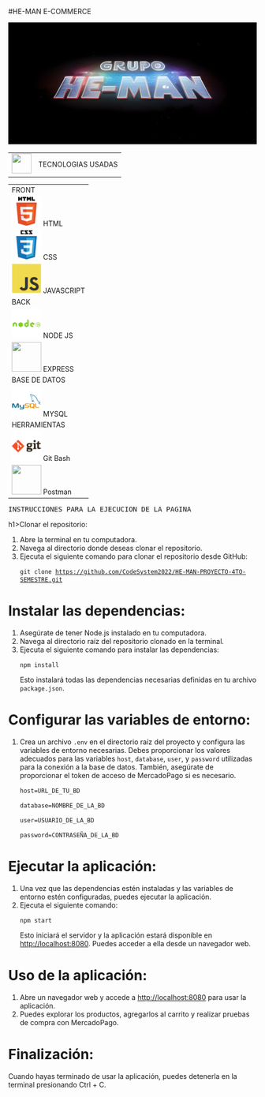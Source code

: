
  #HE-MAN E-COMMERCE <br>

  <div>
    <img src="https://raw.githubusercontent.com/MatiasMichaux98/ecomercedos/master/E-Heman/front/img/fotor-ai-2023110713029.jpg" alt="">
  </div>
  
  <table>
  <tr>
    <td><img src="https://www.svgrepo.com/show/308141/use-laptop-programmer-computer-internet.svg" width="40" height="40"></td>
    <td>TECNOLOGIAS USADAS</td>
  </tr>
</table>
  
<table>
  <tr>
    <td>FRONT</td>
  </tr>
  <tr>
    <td>
      <img src="https://raw.githubusercontent.com/devicons/devicon/55609aa5bd817ff167afce0d965585c92040787a/icons/html5/html5-original-wordmark.svg" alt="css3" width="60" height="60">
      <span style="display: inline;">HTML</span>
    </td>
  </tr>
  <tr>
    <td>
      <img src="https://raw.githubusercontent.com/devicons/devicon/55609aa5bd817ff167afce0d965585c92040787a/icons/css3/css3-original-wordmark.svg" width="60" height="60">
      <span style="display: inline;">CSS </span>
    </td>
  </tr>
   <tr>
    <td>
      <img src="https://raw.githubusercontent.com/devicons/devicon/55609aa5bd817ff167afce0d965585c92040787a/icons/javascript/javascript-original.svg" width="60" height="60">
      <span style="display: inline;">JAVASCRIPT</span>
    </td>
  </tr>
  
  <tr>
    <td>BACK</td>
  </tr>
  
   <tr>
    <td>
      <img src="https://raw.githubusercontent.com/devicons/devicon/55609aa5bd817ff167afce0d965585c92040787a/icons/nodejs/nodejs-plain-wordmark.svg" width="60" height="60">
      <span style="display: inline;">NODE JS </span>
    </td>
  </tr>
    <tr>
      <td>
        <img src="https://www.svgrepo.com/show/353724/express.svg" width="60" height="60">
        <span style="display: inline;">EXPRESS</span>
      </td>
    </tr>
  
  <tr>
    <td>BASE DE DATOS</td>
  </tr>
  
  <tr>
    <td>
      <img src="https://raw.githubusercontent.com/devicons/devicon/55609aa5bd817ff167afce0d965585c92040787a/icons/mysql/mysql-original-wordmark.svg" width="60" height="60">
      <span style="display: inline;">MYSQL</span>
    </td>
  </tr>

  <tr>
    <td>HERRAMIENTAS</td>
  </tr>

  <tr>
    <td>
      <img src="https://raw.githubusercontent.com/devicons/devicon/55609aa5bd817ff167afce0d965585c92040787a/icons/git/git-original-wordmark.svg" width="60" height="60">
      <span style="display: inline;">Git Bash</span>
         
   </td>
  </tr>
  <tr>
    <td>
      <img src="https://raw.githubusercontent.com/patrickpiccini/devicons/687ea87f66801c164da6793be2de9e95e4e20ca8/icons/dark/Postman.svg" width="60" height="60">
      <span style="display: inline;">Postman</span>
    </td>
  </tr>
  
</table>

<pre>INSTRUCCIONES PARA LA EJECUCION DE LA PAGINA</pre> 

h1>Clonar el repositorio:</h1>
    <ol>
        <li>Abre la terminal en tu computadora.</li>
        <li>Navega al directorio donde deseas clonar el repositorio.</li>
        <li>Ejecuta el siguiente comando para clonar el repositorio desde GitHub:
            <pre><code>git clone https://github.com/CodeSystem2022/HE-MAN-PROYECTO-4TO-SEMESTRE.git</code></pre>
        </li>
    </ol>

  <h1>Instalar las dependencias:</h1>
    <ol>
        <li>Asegúrate de tener Node.js instalado en tu computadora.</li>
        <li>Navega al directorio raíz del repositorio clonado en la terminal.</li>
        <li>Ejecuta el siguiente comando para instalar las dependencias:
            <pre><code>npm install</code></pre>
            Esto instalará todas las dependencias necesarias definidas en tu archivo <code>package.json</code>.
        </li>
    </ol>

  <h1>Configurar las variables de entorno:</h1>
    <ol>
        <li>Crea un archivo <code>.env</code> en el directorio raíz del proyecto y configura las variables de entorno necesarias. Debes proporcionar los valores adecuados para las variables <code>host</code>, <code>database</code>, <code>user</code>, y <code>password</code> utilizadas para la conexión a la base de datos. También, asegúrate de proporcionar el token de acceso de MercadoPago si es necesario.
            <pre><code>host=URL_DE_TU_BD</code></pre>
            <pre><code>database=NOMBRE_DE_LA_BD</code></pre>
            <pre><code>user=USUARIO_DE_LA_BD</code></pre>
            <pre><code>password=CONTRASEÑA_DE_LA_BD</code></pre>
        </li>
    </ol>

   <h1>Ejecutar la aplicación:</h1>
    <ol>
        <li>Una vez que las dependencias estén instaladas y las variables de entorno estén configuradas, puedes ejecutar la aplicación.</li>
        <li>Ejecuta el siguiente comando:
            <pre><code>npm start</code></pre>
            Esto iniciará el servidor y la aplicación estará disponible en <a href="http://localhost:8080" target="_blank">http://localhost:8080</a>. Puedes acceder a ella desde un navegador web.
        </li>
    </ol>

  <h1>Uso de la aplicación:</h1>
    <ol>
        <li>Abre un navegador web y accede a <a href="http://localhost:8080" target="_blank">http://localhost:8080</a> para usar la aplicación.</li>
        <li>Puedes explorar los productos, agregarlos al carrito y realizar pruebas de compra con MercadoPago.</li>
    </ol>

  <h1>Finalización:</h1>
    <p>Cuando hayas terminado de usar la aplicación, puedes detenerla en la terminal presionando Ctrl + C.</p>

   

